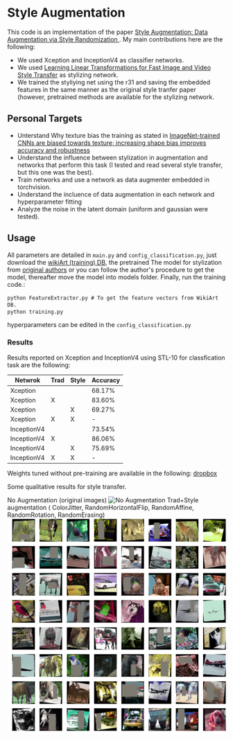 # Style Augmentation
This code is an implementation of the paper [Style Augmentation: Data Augmentation via Style Randomization
](https://arxiv.org/abs/1809.05375). My main contributions here are the following:

- We used Xception and InceptionV4 as classifier networks.
- We used [Learning Linear Transformations for Fast Image and Video Style Transfer](https://github.com/sunshineatnoon/LinearStyleTransfer) as stylizing network.
- We trained the styliying net using the r31 and saving the embedded features in the same manner as the original style tranfer paper (however, pretrained methods are available for the stylizing network.


## Personal Targets
- Unterstand Why texture bias the training as stated in [ImageNet-trained CNNs are biased towards texture; increasing shape bias improves accuracy and robustness](https://arxiv.org/abs/1811.12231)
- Understand the influence between stylization in augmentation and networks that perform this task (I tested and read several style transfer, but this one was the best).
- Train networks and use a network as data augmenter embedded in torchvision.
- Understand the incluence of data augmentation in each network and hyperparameter fitting
- Analyze the noise in the latent domain (uniform and gaussian were tested).

## Usage
All parameters are detailed in `main.py` and `config_classification.py`, just download the [wikiArt (training) DB](https://www.kaggle.com/c/painter-by-numbers/data), the pretrained The model for stylization from [original authors](https://drive.google.com/file/d/1H9T5rfXGlGCUh04DGkpkMFbVnmscJAbs/view) or you can follow the author's procedure to get the model, thereafter move the model into models folder. Finally, run the training code.:


```
python FeatureExtractor.py # To get the feature vectors from WikiArt DB.
python training.py
```
hyperparameters can be edited in the `config_classification.py`

### Results

Results reported on Xception and InceptionV4 using STL-10 for classfication task are the following: 

| Netwrok    |    Trad   |   Style   |  Accuracy  | 
| ---------  | --------- | --------- | ---------- |
| Xception   |           |           |   68.17%   |
| Xception   |     X     |           |   83.60%   |
| Xception   |           |     X     |   69.27%   |
| Xception   |     X     |     X     |      -     |
| InceptionV4|           |           |   73.54%   |
| InceptionV4|     X     |           |   86.06%   |
| InceptionV4|           |     X     |   75.69%   |
| InceptionV4|     X     |     X     |      -     |

Weights tuned without pre-training are available in the following: [dropbox](https://www.dropbox.com/sh/pui7hla90zvqbjk/AABRxVS8xGjhTbiswi1dTCyVa?dl=0)

Some qualitative results for style transfer.

No Augmentation (original images)
![No Augmentation](test/test_augmentation_nothing.png)
Trad+Style augmentation ( ColorJitter, RandomHorizontalFlip, RandomAffine, RandomRotation, RandomErasing)
![Trad+Style augmentation](test/test_augmentation_aug.png)





